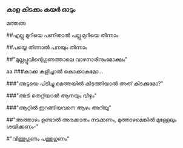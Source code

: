 #
### കാള കിടക്കും കയർ ഓടും 
മത്തങ്ങ  

##എല്ലു മുറിയെ പണിതാൽ പല്ലു മുറിയെ തിന്നാം 

##പയ്യെ തിന്നാൽ പനയും തിന്നാം 


##"മുല്ലപ്പൂവിന്റെഗുണത്താലെ വാഴനാരിനുംമോക്ഷം"

aa
###കാക്ക കുളിച്ചാൽ  കൊക്കാകുമോ...

###"അട്ടയെ പിടിച്ചു മെത്തയിൽ കിടത്തിയാൽ അത് കിടക്കുമോ?"

###"അടി തെറ്റിയാൽ ആനയും വീഴും"


###"ആറ്റിൽ ഇറങ്ങിയവനെ ആഴം അറിയൂ"

##"അത്താഴം ഉണ്ടാൽ അരക്കാതം നടക്കണം, മുത്താഴമെങ്കിൽ മുള്ളേലും ശയിക്കണം-"

#"വിത്തുഗുണം പത്തുഗുണം"

